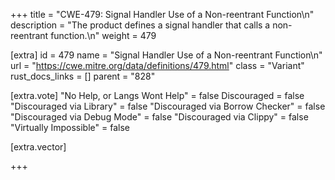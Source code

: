 +++
title = "CWE-479: Signal Handler Use of a Non-reentrant Function\n"
description = "The product defines a signal handler that calls a non-reentrant function.\n"
weight = 479

[extra]
id = 479
name = "Signal Handler Use of a Non-reentrant Function\n"
url = "https://cwe.mitre.org/data/definitions/479.html"
class = "Variant"
rust_docs_links = []
parent = "828"

[extra.vote]
"No Help, or Langs Wont Help" = false
Discouraged = false
"Discouraged via Library" = false
"Discouraged via Borrow Checker" = false
"Discouraged via Debug Mode" = false
"Discouraged via Clippy" = false
"Virtually Impossible" = false

[extra.vector]

+++